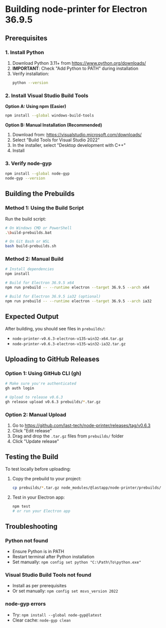 # Building node-printer for Electron 36.9.5

## Prerequisites

### 1. Install Python
1. Download Python 3.11+ from https://www.python.org/downloads/
2. **IMPORTANT**: Check "Add Python to PATH" during installation
3. Verify installation:
   ```bash
   python --version
   ```

### 2. Install Visual Studio Build Tools

**Option A: Using npm (Easier)**
```bash
npm install --global windows-build-tools
```

**Option B: Manual Installation (Recommended)**
1. Download from: https://visualstudio.microsoft.com/downloads/
2. Select "Build Tools for Visual Studio 2022"
3. In the installer, select "Desktop development with C++"
4. Install

### 3. Verify node-gyp
```bash
npm install --global node-gyp
node-gyp --version
```

## Building the Prebuilds

### Method 1: Using the Build Script

Run the build script:
```bash
# On Windows CMD or PowerShell
.\build-prebuilds.bat

# On Git Bash or WSL
bash build-prebuilds.sh
```

### Method 2: Manual Build

```bash
# Install dependencies
npm install

# Build for Electron 36.9.5 x64
npm run prebuild -- --runtime electron --target 36.9.5 --arch x64

# Build for Electron 36.9.5 ia32 (optional)
npm run prebuild -- --runtime electron --target 36.9.5 --arch ia32
```

## Expected Output

After building, you should see files in `prebuilds/`:
- `node-printer-v0.6.3-electron-v135-win32-x64.tar.gz`
- `node-printer-v0.6.3-electron-v135-win32-ia32.tar.gz`

## Uploading to GitHub Releases

### Option 1: Using GitHub CLI (gh)
```bash
# Make sure you're authenticated
gh auth login

# Upload to release v0.6.3
gh release upload v0.6.3 prebuilds/*.tar.gz
```

### Option 2: Manual Upload
1. Go to https://github.com/last-tech/node-printer/releases/tag/v0.6.3
2. Click "Edit release"
3. Drag and drop the `.tar.gz` files from `prebuilds/` folder
4. Click "Update release"

## Testing the Build

To test locally before uploading:

1. Copy the prebuild to your project:
   ```bash
   cp prebuilds/*.tar.gz node_modules/@lastapp/node-printer/prebuilds/
   ```

2. Test in your Electron app:
   ```bash
   npm test
   # or run your Electron app
   ```

## Troubleshooting

### Python not found
- Ensure Python is in PATH
- Restart terminal after Python installation
- Set manually: `npm config set python "C:\Path\To\python.exe"`

### Visual Studio Build Tools not found
- Install as per prerequisites
- Or set manually: `npm config set msvs_version 2022`

### node-gyp errors
- Try: `npm install --global node-gyp@latest`
- Clear cache: `node-gyp clean`
